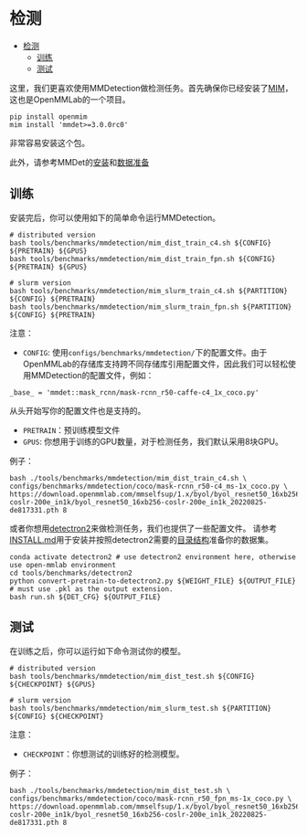 # 检测

- [检测](#detection)
  - [训练](#train)
  - [测试](#test)

这里，我们更喜欢使用MMDetection做检测任务。首先确保你已经安装了[MIM](https://github.com/open-mmlab/mim)，这也是OpenMMLab的一个项目。

```shell
pip install openmim
mim install 'mmdet>=3.0.0rc0'
```

非常容易安装这个包。

此外，请参考MMDet的[安装](https://mmdetection.readthedocs.io/en/dev-3.x/get_started.html)和[数据准备](https://mmdetection.readthedocs.io/en/dev-3.x/user_guides/dataset_prepare.html)

## 训练

安装完后，你可以使用如下的简单命令运行MMDetection。

```shell
# distributed version
bash tools/benchmarks/mmdetection/mim_dist_train_c4.sh ${CONFIG} ${PRETRAIN} ${GPUS}
bash tools/benchmarks/mmdetection/mim_dist_train_fpn.sh ${CONFIG} ${PRETRAIN} ${GPUS}

# slurm version
bash tools/benchmarks/mmdetection/mim_slurm_train_c4.sh ${PARTITION} ${CONFIG} ${PRETRAIN}
bash tools/benchmarks/mmdetection/mim_slurm_train_fpn.sh ${PARTITION} ${CONFIG} ${PRETRAIN}
```

注意：

- `CONFIG`: 使用`configs/benchmarks/mmdetection/`下的配置文件。由于OpenMMLab的存储库支持跨不同存储库引用配置文件，因此我们可以轻松使用MMDetection的配置文件，例如：

```shell
_base_ = 'mmdet::mask_rcnn/mask-rcnn_r50-caffe-c4_1x_coco.py'
```

从头开始写你的配置文件也是支持的。

- `PRETRAIN`：预训练模型文件
- `GPUS`: 你想用于训练的GPU数量，对于检测任务，我们默认采用8块GPU。

例子：

```shell
bash ./tools/benchmarks/mmdetection/mim_dist_train_c4.sh \
configs/benchmarks/mmdetection/coco/mask-rcnn_r50-c4_ms-1x_coco.py \
https://download.openmmlab.com/mmselfsup/1.x/byol/byol_resnet50_16xb256-coslr-200e_in1k/byol_resnet50_16xb256-coslr-200e_in1k_20220825-de817331.pth 8
```

或者你想用[detectron2](https://github.com/facebookresearch/detectron2)来做检测任务，我们也提供了一些配置文件。
请参考[INSTALL.md](https://github.com/facebookresearch/detectron2/blob/main/INSTALL.md)用于安装并按照detectron2需要的[目录结构](https://github.com/facebookresearch/detectron2/tree/main/datasets)准备你的数据集。

```shell
conda activate detectron2 # use detectron2 environment here, otherwise use open-mmlab environment
cd tools/benchmarks/detectron2
python convert-pretrain-to-detectron2.py ${WEIGHT_FILE} ${OUTPUT_FILE} # must use .pkl as the output extension.
bash run.sh ${DET_CFG} ${OUTPUT_FILE}
```

## 测试

在训练之后，你可以运行如下命令测试你的模型。

```shell
# distributed version
bash tools/benchmarks/mmdetection/mim_dist_test.sh ${CONFIG} ${CHECKPOINT} ${GPUS}

# slurm version
bash tools/benchmarks/mmdetection/mim_slurm_test.sh ${PARTITION} ${CONFIG} ${CHECKPOINT}
```

注意：

- `CHECKPOINT`：你想测试的训练好的检测模型。

例子：

```shell
bash ./tools/benchmarks/mmdetection/mim_dist_test.sh \
configs/benchmarks/mmdetection/coco/mask-rcnn_r50_fpn_ms-1x_coco.py \
https://download.openmmlab.com/mmselfsup/1.x/byol/byol_resnet50_16xb256-coslr-200e_in1k/byol_resnet50_16xb256-coslr-200e_in1k_20220825-de817331.pth 8
```